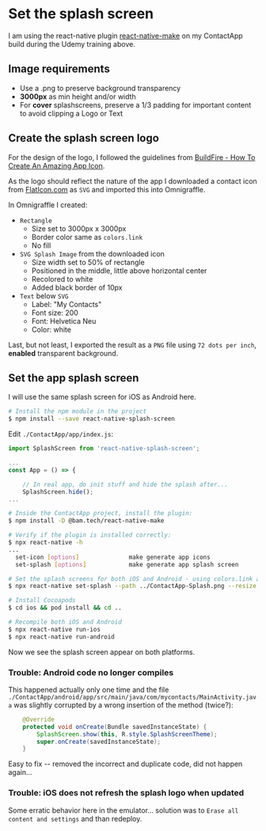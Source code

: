 # Set the splash screen

I am using the react-native plugin [react-native-make](https://github.com/bamlab/react-native-make) on my ContactApp build during the Udemy training above.

## Image requirements

* Use a .png to preserve background transparency
* **3000px** as min height and/or width
* For **cover** splashscreens, preserve a 1/3 padding for important content to avoid clipping a Logo or Text

## Create the splash screen logo

For the design of the logo, I followed the guidelines from [BuildFire - How To Create An Amazing App Icon](https://buildfire.com/create-amazing-app-icon/).

As the logo should reflect the nature of the app I downloaded a contact icon from [FlatIcon.com](https://www.flaticon.com/free-icon/contact-book_2427205?term=contacts&page=1&position=3) as `SVG` and imported this into Omnigraffle.

In Omnigraffle I created:

* `Rectangle`
  * Size set to 3000px x 3000px
  * Border color same as `colors.link`
  * No fill
* `SVG Splash Image` from the downloaded icon
  * Size width set to 50% of rectangle
  * Positioned in the middle, little above horizontal center
  * Recolored to white
  * Added black border of 10px
* `Text` below `SVG`
  * Label: "My Contacts"
  * Font size: 200
  * Font: Helvetica Neu
  * Color: white

Last, but not least, I exported the result as a `PNG` file using `72 dots per inch`, **enabled** transparent background.

## Set the app splash screen

I will use the same splash screen for iOS as Android here.

~~~bash
# Install the npm module in the project
$ npm install --save react-native-splash-screen
~~~

Edit `./ContactApp/app/index.js`:

~~~js
import SplashScreen from 'react-native-splash-screen';

...
const App = () => {

    // In real app, do init stuff and hide the splash after...
    SplashScreen.hide();
...
~~~

~~~bash
# Inside the ContactApp project, install the plugin:
$ npm install -D @bam.tech/react-native-make

# Verify if the plugin is installed correctly:
$ npx react-native -h
...
  set-icon [options]              make generate app icons
  set-splash [options]            make generate app splash screen

# Set the splash screens for both iOS and Android - using colors.link as background
$ npx react-native set-splash --path ../ContactApp-Splash.png --resize contain --background "#007AFF"

# Install Cocoapods
$ cd ios && pod install && cd ..

# Recompile both iOS and Android
$ npx react-native run-ios
$ npx react-native run-android
~~~

Now we see the splash screen appear on both platforms.

### Trouble: Android code no longer compiles

This happened actually only one time and the file `./ContactApp/android/app/src/main/java/com/mycontacts/MainActivity.java` was slightly corrupted by a wrong insertion of the method (twice?):

~~~java
    @Override
    protected void onCreate(Bundle savedInstanceState) {
        SplashScreen.show(this, R.style.SplashScreenTheme);
        super.onCreate(savedInstanceState);
    }
~~~

Easy to fix -- removed the incorrect and duplicate code, did not happen again...

### Trouble: iOS does not refresh the splash logo when updated

Some erratic behavior here in the emulator... solution was to `Erase all content and settings` and than redeploy.
